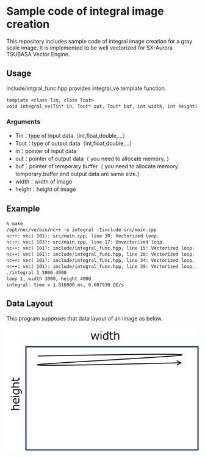 # Sample code of integral image creation

This repository includes sample code of integral image creation for a gray scale image.
It is implemented to be well vectorized for SX-Aurora TSUBASA Vector Engine.

## Usage

include/intgral_func.hpp provides integral_ve template function.

```
template <class Tin, class Tout>
void integral_ve(Tin* in, Tout* out, Tout* buf, int width, int height)
```

### Arguments

 - Tin：type of input data（int,float,double,…）
 - Tout：type of output data（int,float,double,…）
 - in：pointer of input data
 - out：pointer of output data（ you need to allocate memory. ）
 - buf：pointer of temporary buffer（ you need to allocate memory. temporary buffer and output data are same size.）
 - width：width of image
 - height：height of image

## Example

```
% make
/opt/nec/ve/bin/nc++ -o integral -Iinclude src/main.cpp
nc++: vec( 101): src/main.cpp, line 39: Vectorized loop.
nc++: vec( 103): src/main.cpp, line 17: Unvectorized loop.
nc++: vec( 101): include/integral_func.hpp, line 15: Vectorized loop.
nc++: vec( 101): include/integral_func.hpp, line 20: Vectorized loop.
nc++: vec( 101): include/integral_func.hpp, line 34: Vectorized loop.
nc++: vec( 101): include/integral_func.hpp, line 39: Vectorized loop.
./integral 1 3000 4000
loop 1, width 3000, height 4000
integral: time = 1.816000 ms, 6.607930 GE/s
```

## Data Layout

This program supposes that data layout of an image as below.

![IMAGE](./image.png) 


